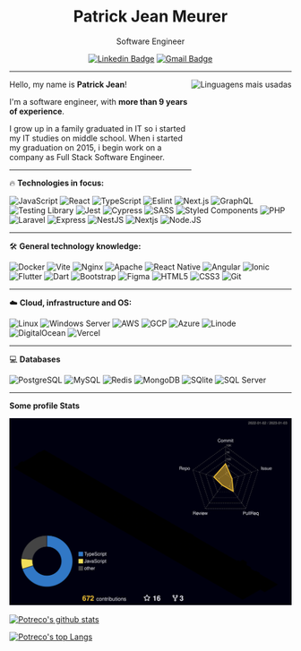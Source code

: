 <h1 align="center">Patrick Jean Meurer</h1>

<div align="center">
Software Engineer

[![Linkedin Badge](<https://img.shields.io/badge/-Patrick_Jean-1A2734?style=flat-square&logo=Linkedin&logoColor=white&link=[[https://www.linkedin.com/in/matheus-riann/](https://www.linkedin.com/in/patrickjeanmeurer/)](https://www.linkedin.com/in/patrickjeanmeurer/)>)](<[https://www.linkedin.com/in/matheus-riann/](https://www.linkedin.com/in/patrickjeanmeurer/)>)
[![Gmail Badge](https://img.shields.io/badge/-patrickjmeurer@gmail.com-1A2734?style=flat-square&logo=Gmail&logoColor=white&link=mailto:patrickjmeurer@gmail.com)](mailto:patrickjmeurer@gmail.com)

</div>

---

<div align="right">
     <a href="https://github.com/potreco">
        <img height="180em" src="https://grsv.meurerti.com.br/api/top-langs/?username=potreco&count_private=true&theme=radical&hide=html&layout=compact" alt="Linguagens mais usadas" align="right">
    </a>
</div>

Hello, my name is **Patrick Jean**!

I'm a software engineer, with **more than 9 years of experience**.

I grow up in a family graduated in IT so i started my IT studies on middle school. When i started my graduation on 2015, i begin work on a company as Full Stack Software Engineer.

---

🔥 **Technologies in focus:**

![JavaScript](https://img.shields.io/badge/-JavaScript-F7B93E?style=for-the-badge-slim&logo=javascript&logoColor=fff)
![React](https://img.shields.io/badge/-React.js-45b8d8?style=for-the-badge-slim&logo=react&logoColor=white)
![TypeScript](https://img.shields.io/badge/-TypeScript-3178C6?style=for-the-badge-slim&logo=typescript&logoColor=fff)
![Eslint](https://img.shields.io/badge/Eslint-4B32C3?style=for-the-badge-slim&logo=eslint)
![Next.js](https://img.shields.io/badge/-Next.js-0D1117?style=for-the-badge-slim&logo=next.js&logoColor=white)
![GraphQL](https://img.shields.io/badge/GraphQL-e535ab?style=for-the-badge-slim&logo=graphql&logoColor=white)
![Testing Library](https://img.shields.io/badge/-Testing%20Library-ED4D53?style=for-the-badge-slim&logo=testing-library&logoColor=white)
![Jest](https://img.shields.io/badge/-Jest-99435B?style=for-the-badge-slim&logo=jest&logoColor=white)
![Cypress](https://img.shields.io/badge/-Cypress-1A2734?style=for-the-badge-slim&logo=cypress&logoColor=white)
![SASS](https://img.shields.io/badge/-SASS-C76494?style=for-the-badge-slim&logo=sass&logoColor=white)
![Styled Components](https://img.shields.io/badge/-Styled_Components-db7092?style=for-the-badge-slim&logo=styled-components&logoColor=white)
![PHP](https://img.shields.io/badge/PHP-777BB4?style=for-the-badge-slim&logo=php&logoColor=fff)
![Laravel](https://img.shields.io/badge/Laravel-FF2D20?style=for-the-badge-slim&logo=laravel&logoColor=fff)
![Express](https://img.shields.io/badge/Express-000000?style=for-the-badge-slim&logo=express&logoColor=fff)
![NestJS](https://img.shields.io/badge/NestJS-E0234E?style=for-the-badge-slim&logo=nestjs&logoColor=fff)
![Nextjs](https://img.shields.io/badge/Next.js-000000?style=for-the-badge-slim&logo=next.js&logoColor=fff)
![Node.JS](https://img.shields.io/badge/Node.js-339933?style=for-the-badge-slim&logo=node.js&logoColor=fff)

---

🛠 **General technology knowledge:**

![Docker](https://img.shields.io/badge/Docker-2496ED?style=for-the-badge-slim&logo=docker&logoColor=fff)
![Vite](https://img.shields.io/badge/Vite-646CFF?style=for-the-badge-slim&logo=vite&logoColor=fff)
![Nginx](https://img.shields.io/badge/Nginx-009639?style=for-the-badge-slim&logo=nginx&logoColor=fff)
![Apache](https://img.shields.io/badge/Apache-D22128?style=for-the-badge-slim&logo=apache&logoColor=fff)
![React Native](https://img.shields.io/badge/-React%20Native-45b8d8?style=for-the-badge-slim&logo=react&logoColor=white)
![Angular](https://img.shields.io/badge/-Angular-BD002E?style=for-the-badge-slim&logo=angular&logoColor=white)
![Ionic](https://img.shields.io/badge/-Ionic-84AAF7?style=for-the-badge-slim&logo=ionic&logoColor=white)
![Flutter](https://img.shields.io/badge/-Flutter-075B9A?style=for-the-badge-slim&logo=flutter&logoColor=white)
![Dart](https://img.shields.io/badge/-Dart-2BB7F6?style=for-the-badge-slim&logo=dart&logoColor=white)
![Bootstrap](https://img.shields.io/badge/-Bootstrap-533B78?style=for-the-badge-slim&logo=bootstrap&logoColor=white)
![Figma](https://img.shields.io/badge/-Figma-F46255?style=for-the-badge-slim&logo=figma&logoColor=white)
![HTML5](https://img.shields.io/badge/-HTML5-E34F26?style=for-the-badge-slim&logo=html5&logoColor=white)
![CSS3](https://img.shields.io/badge/-CSS3-549FDE?style=for-the-badge-slim&logo=css3&logoColor=white)
![Git](https://img.shields.io/badge/-Git-F05032?style=for-the-badge-slim&logo=git&logoColor=white)

---

☁️ **Cloud, infrastructure and OS:**

![Linux](https://img.shields.io/badge/Linux-000?style=for-the-badge-slim&logo=linux&logoColor=fff)
![Windows Server](https://img.shields.io/badge/Windows%20Server-0078D6?style=for-the-badge-slim&logo=windows&logoColor=fff)
![AWS](https://img.shields.io/badge/AWS-232F3E?style=for-the-badge-slim&logo=amazon%20aws&logoColor=fff)
![GCP](https://img.shields.io/badge/GCP-4285F4?style=for-the-badge-slim&logo=googlecloud&logoColor=fff)
![Azure](https://img.shields.io/badge/Azure-0078D4?style=for-the-badge-slim&logo=microsoftazure&logoColor=fff)
![Linode](https://img.shields.io/badge/Linode-00A95C?style=for-the-badge-slim&logo=linode&logoColor=fff)
![DigitalOcean](https://img.shields.io/badge/DigitalOcean-0080FF?style=for-the-badge-slim&logo=digitalocean&logoColor=fff)
![Vercel](https://img.shields.io/badge/Vercel-000?style=for-the-badge-slim&logo=vercel&logoColor=fff)

---

💻 **Databases**

![PostgreSQL](https://img.shields.io/badge/PostgreSQL-4169E1?style=for-the-badge-slim&logo=postgresql&logoColor=fff)
![MySQL](https://img.shields.io/badge/MySQL-4479A1?style=for-the-badge-slim&logo=mysql&logoColor=fff)
![Redis](https://img.shields.io/badge/Redis-DC382D?style=for-the-badge-slim&logo=redis&logoColor=fff)
![MongoDB](https://img.shields.io/badge/MongoDB-47A248?style=for-the-badge-slim&logo=mongodb&logoColor=fff)
![SQlite](https://img.shields.io/badge/SQLite-003B57?style=for-the-badge-slim&logo=sqlite&logoColor=fff)
![SQL Server](https://img.shields.io/badge/SQL%20Server-CC2927?style=for-the-badge-slim&logo=microsoftsqlserver&logoColor=fff)

---

**Some profile Stats**

![](./profile-3d-contrib/profile-night-rainbow.svg)

[![Potreco's github stats](https://grsv.meurerti.com.br/api?username=potreco&count_private=true&show_icons=true&theme=dracula)](https://github.com/anuraghazra/github-readme-stats)

[![Potreco's top Langs](https://grsv.meurerti.com.br/api/top-langs/?username=potreco&count_private=true&theme=dracula&layout=compact)](https://github.com/anuraghazra/github-readme-stats)

